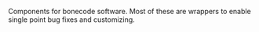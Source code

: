Components for bonecode software. Most of these are wrappers to enable single point bug fixes and customizing.
